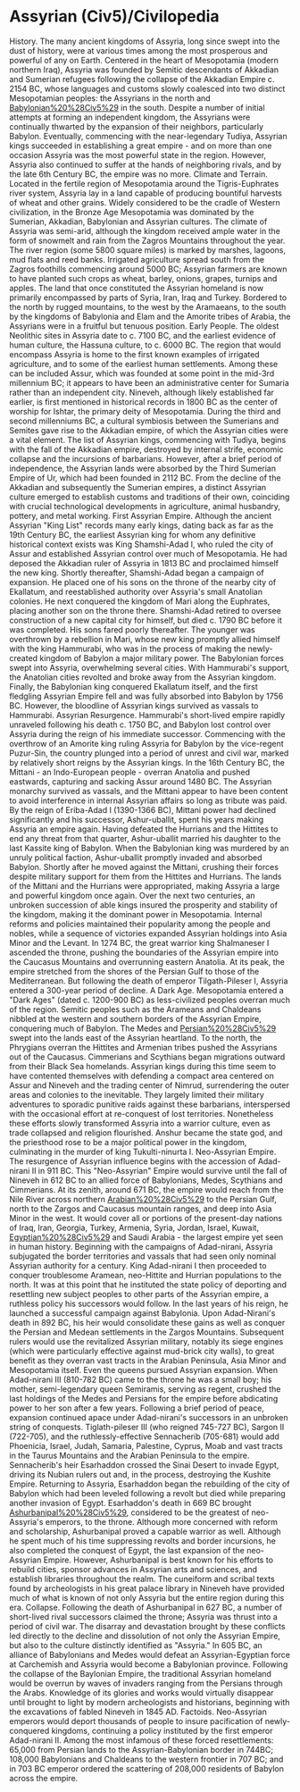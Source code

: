 # Assyrian (Civ5)/Civilopedia

 
History.
The many ancient kingdoms of Assyria, long since swept into the dust of history, were at various times among the most prosperous and powerful of any on Earth. Centered in the heart of Mesopotamia (modern northern Iraq), Assyria was founded by Semitic descendants of Akkadian and Sumerian refugees following the collapse of the Akkadian Empire c. 2154 BC, whose languages and customs slowly coalesced into two distinct Mesopotamian peoples: the Assyrians in the north and [Babylonian%20%28Civ5%29](Babylonians) in the south. Despite a number of initial attempts at forming an independent kingdom, the Assyrians were continually thwarted by the expansion of their neighbors, particularly Babylon. Eventually, commencing with the near-legendary Tudiya, Assyrian kings succeeded in establishing a great empire - and on more than one occasion Assyria was the most powerful state in the region. However, Assyria also continued to suffer at the hands of neighboring rivals, and by the late 6th Century BC, the empire was no more.
Climate and Terrain.
Located in the fertile region of Mesopotamia around the Tigris-Euphrates river system, Assyria lay in a land capable of producing bountiful harvests of wheat and other grains. Widely considered to be the cradle of Western civilization, in the Bronze Age Mesopotamia was dominated by the Sumerian, Akkadian, Babylonian and Assyrian cultures. The climate of Assyria was semi-arid, although the kingdom received ample water in the form of snowmelt and rain from the Zagros Mountains throughout the year. The river region (some 5800 square miles) is marked by marshes, lagoons, mud flats and reed banks. Irrigated agriculture spread south from the Zagros foothills commencing around 5000 BC; Assyrian farmers are known to have planted such crops as wheat, barley, onions, grapes, turnips and apples. The land that once constituted the Assyrian homeland is now primarily encompassed by parts of Syria, Iran, Iraq and Turkey. Bordered to the north by rugged mountains, to the west by the Aramaeans, to the south by the kingdoms of Babylonia and Elam and the Amorite tribes of Arabia, the Assyrians were in a fruitful but tenuous position.
Early People.
The oldest Neolithic sites in Assyria date to c. 7100 BC, and the earliest evidence of human culture, the Hassuna culture, to c. 6000 BC. The region that would encompass Assyria is home to the first known examples of irrigated agriculture, and to some of the earliest human settlements. Among these can be included Assur, which was founded at some point in the mid-3rd millennium BC; it appears to have been an administrative center for Sumaria rather than an independent city. Nineveh, although likely established far earlier, is first mentioned in historical records in 1800 BC as the center of worship for Ishtar, the primary deity of Mesopotamia.
During the third and second millenniums BC, a cultural symbiosis between the Sumerians and Semites gave rise to the Akkadian empire, of which the Assyrian cities were a vital element. The list of Assyrian kings, commencing with Tudiya, begins with the fall of the Akkadian empire, destroyed by internal strife, economic collapse and the incursions of barbarians. However, after a brief period of independence, the Assyrian lands were absorbed by the Third Sumerian Empire of Ur, which had been founded in 2112 BC. From the decline of the Akkadian and subsequently the Sumerian empires, a distinct Assyrian culture emerged to establish customs and traditions of their own, coinciding with crucial technological developments in agriculture, animal husbandry, pottery, and metal working.
First Assyrian Empire.
Although the ancient Assyrian "King List" records many early kings, dating back as far as the 19th Century BC, the earliest Assyrian king for whom any definitive historical context exists was King Shamshi-Adad I, who ruled the city of Assur and established Assyrian control over much of Mesopotamia. He had deposed the Akkadian ruler of Assyria in 1813 BC and proclaimed himself the new king. Shortly thereafter, Shamshi-Adad began a campaign of expansion. He placed one of his sons on the throne of the nearby city of Ekallatum, and reestablished authority over Assyria's small Anatolian colonies. He next conquered the kingdom of Mari along the Euphrates, placing another son on the throne there.
Shamshi-Adad retired to oversee construction of a new capital city for himself, but died c. 1790 BC before it was completed. His sons fared poorly thereafter. The younger was overthrown by a rebellion in Mari, whose new king promptly allied himself with the king Hammurabi, who was in the process of making the newly-created kingdom of Babylon a major military power. The Babylonian forces swept into Assyria, overwhelming several cities. With Hammurabi's support, the Anatolian cities revolted and broke away from the Assyrian kingdom. Finally, the Babylonian king conquered Ekallatum itself, and the first fledgling Assyrian Empire fell and was fully absorbed into Babylon by 1756 BC. However, the bloodline of Assyrian kings survived as vassals to Hammurabi.
Assyrian Resurgence.
Hammurabi's short-lived empire rapidly unraveled following his death c. 1750 BC, and Babylon lost control over Assyria during the reign of his immediate successor. Commencing with the overthrow of an Amorite king ruling Assyria for Babylon by the vice-regent Puzur-Sin, the country plunged into a period of unrest and civil war, marked by relatively short reigns by the Assyrian kings. In the 16th Century BC, the Mittani - an Indo-European people - overran Anatolia and pushed eastwards, capturing and sacking Assur around 1480 BC. The Assyrian monarchy survived as vassals, and the Mittani appear to have been content to avoid interference in internal Assyrian affairs so long as tribute was paid.
By the reign of Eriba-Adad I (1390-1366 BC), Mittani power had declined significantly and his successor, Ashur-uballit, spent his years making Assyria an empire again. Having defeated the Hurrians and the Hittites to end any threat from that quarter, Ashur-uballit married his daughter to the last Kassite king of Babylon. When the Babylonian king was murdered by an unruly political faction, Ashur-uballit promptly invaded and absorbed Babylon. Shortly after he moved against the Mittani, crushing their forces despite military support for them from the Hittites and Hurrians. The lands of the Mittani and the Hurrians were appropriated, making Assyria a large and powerful kingdom once again.
Over the next two centuries, an unbroken succession of able kings insured the prosperity and stability of the kingdom, making it the dominant power in Mesopotamia. Internal reforms and policies maintained their popularity among the people and nobles, while a sequence of victories expanded Assyrian holdings into Asia Minor and the Levant. In 1274 BC, the great warrior king Shalmaneser I ascended the throne, pushing the boundaries of the Assyrian empire into the Caucasus Mountains and overrunning eastern Anatolia. At its peak, the empire stretched from the shores of the Persian Gulf to those of the Mediterranean. But following the death of emperor Tilgath-Pileser I, Assyria entered a 300-year period of decline.
A Dark Age.
Mesopotamia entered a "Dark Ages" (dated c. 1200-900 BC) as less-civilized peoples overran much of the region. Semitic peoples such as the Arameans and Chaldeans nibbled at the western and southern borders of the Assyrian Empire, conquering much of Babylon. The Medes and [Persian%20%28Civ5%29](Persians) swept into the lands east of the Assyrian heartland. To the north, the Phrygians overran the Hittites and Armenian tribes pushed the Assyrians out of the Caucasus. Cimmerians and Scythians began migrations outward from their Black Sea homelands. Assyrian kings during this time seem to have contented themselves with defending a compact area centered on Assur and Nineveh and the trading center of Nimrud, surrendering the outer areas and colonies to the inevitable. They largely limited their military adventures to sporadic punitive raids against these barbarians, interspersed with the occasional effort at re-conquest of lost territories. Nonetheless these efforts slowly transformed Assyria into a warrior culture, even as trade collapsed and religion flourished. Anshur became the state god, and the priesthood rose to be a major political power in the kingdom, culminating in the murder of king Tukulti-ninurta I.
Neo-Assyrian Empire.
The resurgence of Assyrian influence begins with the accession of Adad-nirani II in 911 BC. This "Neo-Assyrian" Empire would survive until the fall of Nineveh in 612 BC to an allied force of Babylonians, Medes, Scythians and Cimmerians. At its zenith, around 671 BC, the empire would reach from the Nile River across northern [Arabian%20%28Civ5%29](Arabia) to the Persian Gulf, north to the Zargos and Caucasus mountain ranges, and deep into Asia Minor in the west. It would cover all or portions of the present-day nations of Iraq, Iran, Georgia, Turkey, Armenia, Syria, Jordan, Israel, Kuwait, [Egyptian%20%28Civ5%29](Egypt) and Saudi Arabia - the largest empire yet seen in human history.
Beginning with the campaigns of Adad-nirani, Assyria subjugated the border territories and vassals that had seen only nominal Assyrian authority for a century. King Adad-nirani I then proceeded to conquer troublesome Aramean, neo-Hittite and Hurrian populations to the north. It was at this point that he instituted the state policy of deporting and resettling new subject peoples to other parts of the Assyrian empire, a ruthless policy his successors would follow. In the last years of his reign, he launched a successful campaign against Babylonia.
Upon Adad-Nirani's death in 892 BC, his heir would consolidate these gains as well as conquer the Persian and Medean settlements in the Zargos Mountains. Subsequent rulers would use the revitalized Assyrian military, notably its siege engines (which were particularly effective against mud-brick city walls), to great benefit as they overran vast tracts in the Arabian Peninsula, Asia Minor and Mesopotamia itself. Even the queens pursued Assyrian expansion. When Adad-nirani III (810-782 BC) came to the throne he was a small boy; his mother, semi-legendary queen Semiramis, serving as regent, crushed the last holdings of the Medes and Persians for the empire before abdicating power to her son after a few years.
Following a brief period of peace, expansion continued apace under Adad-nirani's successors in an unbroken string of conquests. Tiglath-pileser III (who reigned 745-727 BC), Sargon II (722-705), and the ruthlessly-effective Sennacherib (705-681) would add Phoenicia, Israel, Judah, Samaria, Palestine, Cyprus, Moab and vast tracts in the Taurus Mountains and the Arabian Peninsula to the empire. Sennacherib's heir Esarhaddon crossed the Sinai Desert to invade Egypt, driving its Nubian rulers out and, in the process, destroying the Kushite Empire. Returning to Assyria, Esarhaddon began the rebuilding of the city of Babylon which had been leveled following a revolt but died while preparing another invasion of Egypt.
Esarhaddon's death in 669 BC brought [Ashurbanipal%20%28Civ5%29](Ashurbanipal), considered to be the greatest of neo-Assyria's emperors, to the throne. Although more concerned with reform and scholarship, Ashurbanipal proved a capable warrior as well. Although he spent much of his time suppressing revolts and border incursions, he also completed the conquest of Egypt, the last expansion of the neo-Assyrian Empire. However, Ashurbanipal is best known for his efforts to rebuild cities, sponsor advances in Assyrian arts and sciences, and establish libraries throughout the realm. The cuneiform and scribal texts found by archeologists in his great palace library in Nineveh have provided much of what is known of not only Assyria but the entire region during this era.
Collapse.
Following the death of Ashurbanipal in 627 BC, a number of short-lived rival successors claimed the throne; Assyria was thrust into a period of civil war. The disarray and devastation brought by these conflicts led directly to the decline and dissolution of not only the Assyrian Empire, but also to the culture distinctly identified as "Assyria." In 605 BC, an alliance of Babylonians and Medes would defeat an Assyrian-Egyptian force at Carchemish and Assyria would become a Babylonian province. Following the collapse of the Baylonian Empire, the traditional Assyrian homeland would be overrun by waves of invaders ranging from the Persians through the Arabs. Knowledge of its glories and works would virtually disappear until brought to light by modern archeologists and historians, beginning with the excavations of fabled Nineveh in 1845 AD.
Factoids.
Neo-Assyrian emperors would deport thousands of people to insure pacification of newly-conquered kingdoms, continuing a policy instituted by the first emperor Adad-nirani II. Among the most infamous of these forced resettlements: 65,000 from Persian lands to the Assyrian-Babylonian border in 744BC; 108,000 Babylonians and Chaldeans to the western frontier in 707 BC; and in 703 BC emperor ordered the scattering of 208,000 residents of Babylon across the empire.
﻿